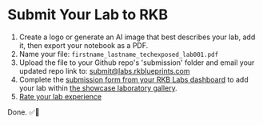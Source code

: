 # Submit Your Lab to RKB

1. Create a logo or generate an AI image that best describes your lab, add it, then export your notebook as a PDF.
2. Name your file: `firstname_lastname_techexposed_lab001.pdf`
3. Upload the file to your Github repo's 'submission' folder and email your updated repo link to: submit@labs.rkblueprints.com 
4. Complete the [submission form from your RKB Labs dashboard](https://labs.rkblueprints.com/dashboard) to add your lab within [the showcase laboratory gallery](https://labs.rkblueprints.com/projects).
5. [Rate your lab experience](https://forms.gle/XAkMqvphMSvXDzFj8)

Done. ✅🎉 
